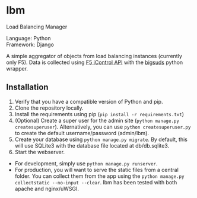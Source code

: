 # lbm
Load Balancing Manager

Language: Python  
Framework: Django

A simple aggregator of objects from load balancing instances (currently only F5).  Data is collected using [F5 iControl API](https://devcentral.f5.com/wiki/iControl.HomePage.ashx) with the [bigsuds](https://pypi.python.org/pypi/bigsuds/) python wrapper.

## Installation

1. Verify that you have a compatible version of Python and pip.
1. Clone the repository locally.
1. Install the requirements using pip (`pip install -r requirements.txt`)
1. (Optional) Create a super user for the admin site (`python manage.py createsuperuser`).  Alternatively, you can use `python createsuperuser.py` to create the default username/password (admin/lbm).
1. Create your database using `python manage.py migrate`.  By default, this will use SQLite3 with the database file located at db/db.sqlite3.
1. Start the webserver.
  * For development, simply use `python manage.py runserver`.
  * For production, you will want to serve the static files from a central folder.  You can collect them from the app using the `python manage.py collectstatic --no-input --clear`.  lbm has been tested with both apache and nginx/uWSGI.
